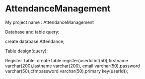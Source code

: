# AttendanceManagement

 My project name : AttendanceManagement
 
 
 Database and table query:
   
   create database Attendance;
   
 Table design(query);
  
  Register Table:
    create table register(userId int(50),firstname varchar(200),lastname varchar(200),
    email varchar(50),password varchar(50),cfmpassword varchar(50),primary key(userId));
